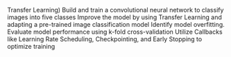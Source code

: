 Transfer Learning)
Build and train a convolutional neural network to classify images into five classes
Improve the model by using Transfer Learning and adapting a pre-trained image classification model
Identify model overfitting.
Evaluate model performance using k-fold cross-validation
Utilize Callbacks like Learning Rate Scheduling, Checkpointing, and Early Stopping to optimize training

